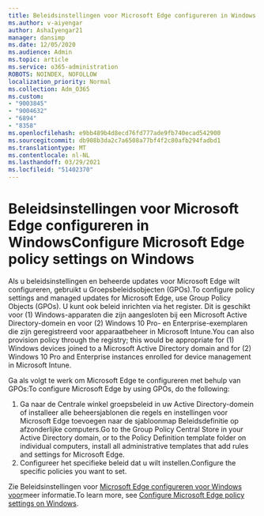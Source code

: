 ```yaml
---
title: Beleidsinstellingen voor Microsoft Edge configureren in Windows
ms.author: v-aiyengar
author: AshaIyengar21
manager: dansimp
ms.date: 12/05/2020
ms.audience: Admin
ms.topic: article
ms.service: o365-administration
ROBOTS: NOINDEX, NOFOLLOW
localization_priority: Normal
ms.collection: Adm_O365
ms.custom:
- "9003845"
- "9004632"
- "6894"
- "8358"
ms.openlocfilehash: e9bb489b4d8ecd76fd777ade9fb740ecad542900
ms.sourcegitcommit: db908b3da2c7a6508a77bf4f2c80afb294fadbd1
ms.translationtype: MT
ms.contentlocale: nl-NL
ms.lasthandoff: 03/29/2021
ms.locfileid: "51402370"
---
```

# <a name="configure-microsoft-edge-policy-settings-on-windows"></a><span data-ttu-id="45297-102">Beleidsinstellingen voor Microsoft Edge configureren in Windows</span><span class="sxs-lookup"><span data-stu-id="45297-102">Configure Microsoft Edge policy settings on Windows</span></span>

<span data-ttu-id="45297-103">Als u beleidsinstellingen en beheerde updates voor Microsoft Edge wilt configureren, gebruikt u Groepsbeleidsobjecten (GPOs).</span><span class="sxs-lookup"><span data-stu-id="45297-103">To configure policy settings and managed updates for Microsoft Edge, use Group Policy Objects (GPOs).</span></span> <span data-ttu-id="45297-104">U kunt ook beleid inrichten via het register. Dit is geschikt voor (1) Windows-apparaten die zijn aangesloten bij een Microsoft Active Directory-domein en voor (2) Windows 10 Pro- en Enterprise-exemplaren die zijn geregistreerd voor apparaatbeheer in Microsoft Intune.</span><span class="sxs-lookup"><span data-stu-id="45297-104">You can also provision policy through the registry; this would be appropriate for (1) Windows devices joined to a Microsoft Active Directory domain and for (2) Windows 10 Pro and Enterprise instances enrolled for device management in Microsoft Intune.</span></span>

<span data-ttu-id="45297-105">Ga als volgt te werk om Microsoft Edge te configureren met behulp van GPOs:</span><span class="sxs-lookup"><span data-stu-id="45297-105">To configure Microsoft Edge by using GPOs, do the following:</span></span>

1. <span data-ttu-id="45297-106">Ga naar de Centrale winkel groepsbeleid in uw Active Directory-domein of installeer alle beheersjablonen die regels en instellingen voor Microsoft Edge toevoegen naar de sjabloonmap Beleidsdefinitie op afzonderlijke computers.</span><span class="sxs-lookup"><span data-stu-id="45297-106">Go to the Group Policy Central Store in your Active Directory domain, or to the Policy Definition template folder on individual computers, install all administrative templates that add rules and settings for Microsoft Edge.</span></span>
2. <span data-ttu-id="45297-107">Configureer het specifieke beleid dat u wilt instellen.</span><span class="sxs-lookup"><span data-stu-id="45297-107">Configure the specific policies you want to set.</span></span>

<span data-ttu-id="45297-108">Zie Beleidsinstellingen voor [Microsoft Edge configureren voor Windows voor](https://go.microsoft.com/fwlink/?linkid=2135024)meer informatie.</span><span class="sxs-lookup"><span data-stu-id="45297-108">To learn more, see [Configure Microsoft Edge policy settings on Windows](https://go.microsoft.com/fwlink/?linkid=2135024).</span></span>
